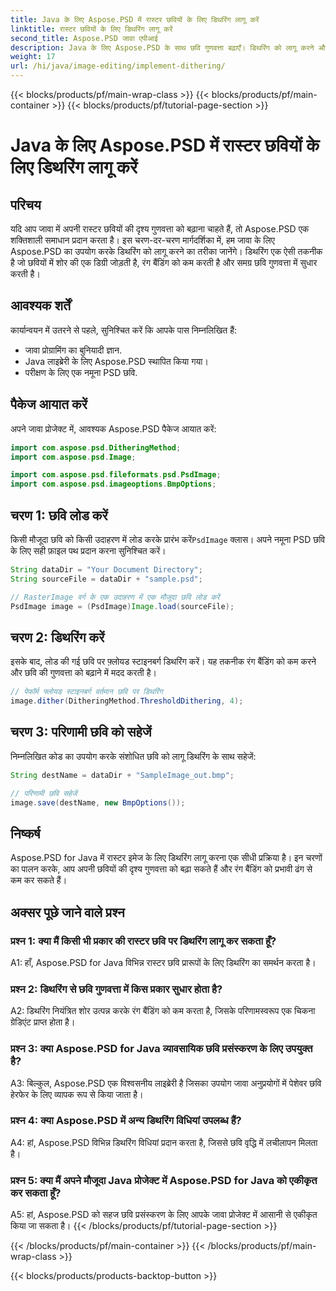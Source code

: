 ```yaml
---
title: Java के लिए Aspose.PSD में रास्टर छवियों के लिए डिथरिंग लागू करें
linktitle: रास्टर छवियों के लिए डिथरिंग लागू करें
second_title: Aspose.PSD जावा एपीआई
description: Java के लिए Aspose.PSD के साथ छवि गुणवत्ता बढ़ाएँ। डिथरिंग को लागू करने और रंग बैंडिंग को खत्म करने के लिए हमारे चरण-दर-चरण गाइड का पालन करें।
weight: 17
url: /hi/java/image-editing/implement-dithering/
---
```


{{< blocks/products/pf/main-wrap-class >}}
{{< blocks/products/pf/main-container >}}
{{< blocks/products/pf/tutorial-page-section >}}

# Java के लिए Aspose.PSD में रास्टर छवियों के लिए डिथरिंग लागू करें

## परिचय

यदि आप जावा में अपनी रास्टर छवियों की दृश्य गुणवत्ता को बढ़ाना चाहते हैं, तो Aspose.PSD एक शक्तिशाली समाधान प्रदान करता है। इस चरण-दर-चरण मार्गदर्शिका में, हम जावा के लिए Aspose.PSD का उपयोग करके डिथरिंग को लागू करने का तरीका जानेंगे। डिथरिंग एक ऐसी तकनीक है जो छवियों में शोर की एक डिग्री जोड़ती है, रंग बैंडिंग को कम करती है और समग्र छवि गुणवत्ता में सुधार करती है।

## आवश्यक शर्तें

कार्यान्वयन में उतरने से पहले, सुनिश्चित करें कि आपके पास निम्नलिखित हैं:

- जावा प्रोग्रामिंग का बुनियादी ज्ञान.
- Java लाइब्रेरी के लिए Aspose.PSD स्थापित किया गया।
- परीक्षण के लिए एक नमूना PSD छवि.

## पैकेज आयात करें

अपने जावा प्रोजेक्ट में, आवश्यक Aspose.PSD पैकेज आयात करें:

```java
import com.aspose.psd.DitheringMethod;
import com.aspose.psd.Image;

import com.aspose.psd.fileformats.psd.PsdImage;
import com.aspose.psd.imageoptions.BmpOptions;
```

## चरण 1: छवि लोड करें

 किसी मौजूदा छवि को किसी उदाहरण में लोड करके प्रारंभ करें`PsdImage` क्लास। अपने नमूना PSD छवि के लिए सही फ़ाइल पथ प्रदान करना सुनिश्चित करें।

```java
String dataDir = "Your Document Directory";
String sourceFile = dataDir + "sample.psd";

// RasterImage वर्ग के एक उदाहरण में एक मौजूदा छवि लोड करें
PsdImage image = (PsdImage)Image.load(sourceFile);
```

## चरण 2: डिथरिंग करें

इसके बाद, लोड की गई छवि पर फ़्लोयड स्टाइनबर्ग डिथरिंग करें। यह तकनीक रंग बैंडिंग को कम करने और छवि की गुणवत्ता को बढ़ाने में मदद करती है।

```java
// पेफॉर्म फ्लोयड स्टाइनबर्ग वर्तमान छवि पर डिथरिंग
image.dither(DitheringMethod.ThresholdDithering, 4);
```

## चरण 3: परिणामी छवि को सहेजें

निम्नलिखित कोड का उपयोग करके संशोधित छवि को लागू डिथरिंग के साथ सहेजें:

```java
String destName = dataDir + "SampleImage_out.bmp";

// परिणामी छवि सहेजें
image.save(destName, new BmpOptions());
```

## निष्कर्ष

Aspose.PSD for Java में रास्टर इमेज के लिए डिथरिंग लागू करना एक सीधी प्रक्रिया है। इन चरणों का पालन करके, आप अपनी छवियों की दृश्य गुणवत्ता को बढ़ा सकते हैं और रंग बैंडिंग को प्रभावी ढंग से कम कर सकते हैं।

## अक्सर पूछे जाने वाले प्रश्न

### प्रश्न 1: क्या मैं किसी भी प्रकार की रास्टर छवि पर डिथरिंग लागू कर सकता हूँ?

A1: हाँ, Aspose.PSD for Java विभिन्न रास्टर छवि प्रारूपों के लिए डिथरिंग का समर्थन करता है।

### प्रश्न 2: डिथरिंग से छवि गुणवत्ता में किस प्रकार सुधार होता है?

A2: डिथरिंग नियंत्रित शोर उत्पन्न करके रंग बैंडिंग को कम करता है, जिसके परिणामस्वरूप एक चिकना ग्रेडिएंट प्राप्त होता है।

### प्रश्न 3: क्या Aspose.PSD for Java व्यावसायिक छवि प्रसंस्करण के लिए उपयुक्त है?

A3: बिल्कुल, Aspose.PSD एक विश्वसनीय लाइब्रेरी है जिसका उपयोग जावा अनुप्रयोगों में पेशेवर छवि हेरफेर के लिए व्यापक रूप से किया जाता है।

### प्रश्न 4: क्या Aspose.PSD में अन्य डिथरिंग विधियां उपलब्ध हैं?

A4: हां, Aspose.PSD विभिन्न डिथरिंग विधियां प्रदान करता है, जिससे छवि वृद्धि में लचीलापन मिलता है।

### प्रश्न 5: क्या मैं अपने मौजूदा Java प्रोजेक्ट में Aspose.PSD for Java को एकीकृत कर सकता हूँ?

A5: हां, Aspose.PSD को सहज छवि प्रसंस्करण के लिए आपके जावा प्रोजेक्ट में आसानी से एकीकृत किया जा सकता है।
{{< /blocks/products/pf/tutorial-page-section >}}

{{< /blocks/products/pf/main-container >}}
{{< /blocks/products/pf/main-wrap-class >}}

{{< blocks/products/products-backtop-button >}}
